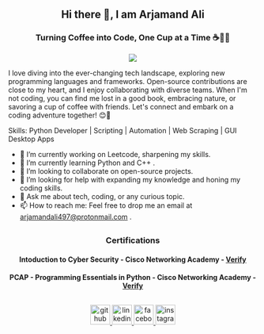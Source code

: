 <h2 align="center">Hi there 👋, I am Arjamand Ali</h2>
<h3 align="center", padding-top=-1000>Turning Coffee into Code, One Cup at a Time ☕👩‍💻</h3>
<p align="center">
  <img src="https://komarev.com/ghpvc/?username=arjamand"></a>
</p>


I love diving into the ever-changing tech landscape, exploring new programming languages and frameworks. Open-source contributions are close to my heart, and I enjoy collaborating with diverse teams. When I'm not coding, you can find me lost in a good book, embracing nature, or savoring a cup of coffee with friends. Let's connect and embark on a coding adventure together! 😊🚀

Skills: Python Developer | Scripting | Automation | Web Scraping | GUI Desktop Apps

- 🔭 I’m currently working on Leetcode, sharpening my skills. 
- 🌱 I’m currently learning Python and C++ . 
- 👯 I’m looking to collaborate on open-source projects. 
- 🤔 I’m looking for help with  expanding my knowledge and honing my coding skills. 
- 💬 Ask me about tech, coding, or any curious topic.
- 📫 How to reach me: Feel free to drop me an email at arjamandali497@protonmail.com .

<h2 align="center"></h2>
  <h3 align="center", padding-top=-1000>Certifications</h3>

<h4 align="center">Intoduction to Cyber Security - Cisco Networking Academy - <a href="https://github.com/arjamand/arjamand/blob/main/certifications/Introduction_to_Cybersecurity_Badge20230724-28-wtv3mh.pdf">Verify</a></h4>

<h4 align="center">PCAP - Programming Essentials in Python - Cisco Networking Academy - <a href="https://github.com/arjamand/arjamand/blob/main/certifications/ArjamandAli-VU-ITU-DTC-PCAP--certificate.pdf">Verify</a></h4>


  <h2 align="center"></h2>


<p align="center">
  <a href="https://github.com/arjamand">
    <img src="https://cdn.jsdelivr.net/npm/simple-icons@3.0.1/icons/github.svg" alt="github" height="40">
  </a>
  <a href="https://www.linkedin.com/in/arjamand-ali-420b03261/">
    <img src="https://cdn.jsdelivr.net/npm/simple-icons@3.0.1/icons/linkedin.svg" alt="linkedin" height="40">
  </a>
  <a href="https://www.facebook.com/profile.php?id=100038481345335">
    <img src="https://cdn.jsdelivr.net/npm/simple-icons@3.0.1/icons/facebook.svg" alt="facebook" height="40">
  </a>
  <a href="https://www.instagram.com/arjamand_ali/">
    <img src="https://cdn.jsdelivr.net/npm/simple-icons@3.0.1/icons/instagram.svg" alt="instagram" height="40">
  </a>
</p>

</div>
